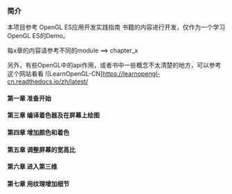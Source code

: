 

### 简介
本项目参考 OpenGL ES应用开发实践指南 书籍的内容进行开发，仅作为一个学习OpenGL ES的Demo。

每x章的内容请参考不同的module  ==>  chapter_x

另外，有些OpenGL中的api作用，或者书中一些概念不太清楚的地方，可以参考这个网站看看
![LearnOpenGL-CN]https://learnopengl-cn.readthedocs.io/zh/latest/

#### 第一章 准备开始
#### 第三章 编译着色器及在屏幕上绘图
#### 第四章 增加颜色和着色
#### 第五章 调整屏幕的宽高比
#### 第六章 进入第三维
#### 第七章 用纹理增加细节 
